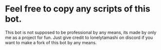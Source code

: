 # Feel free to copy any scripts of this bot.
This bot is not supposed to be professional by any means, its made by only me as a project for fun.
Just give credit to lonelytamashi on discord if you want to make a fork of this bot by any  means.
